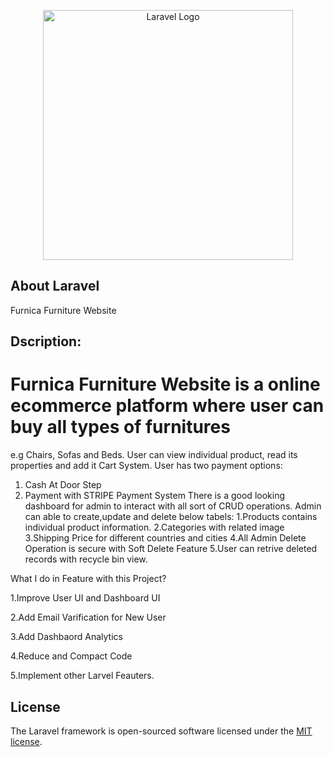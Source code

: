 <p align="center"><a href="https://laravel.com" target="_blank"><img src="https://raw.githubusercontent.com/laravel/art/master/logo-lockup/5%20SVG/2%20CMYK/1%20Full%20Color/laravel-logolockup-cmyk-red.svg" width="400" alt="Laravel Logo"></a></p>

## About Laravel

Furnica Furniture Website

## Dscription: 
 # Furnica Furniture Website is a online ecommerce platform where user can buy all types of furnitures
 e.g Chairs, Sofas and Beds. User can view individual product, read its properties and add it Cart System.
 User has two payment options:
  1. Cash At Door Step 
  2. Payment with STRIPE Payment System
 There is a good looking dashboard for admin to interact with all sort of CRUD operations.
 Admin can able to create,update and delete below tabels:
  1.Products contains individual product information.
  2.Categories with related image
  3.Shipping Price for different countries and cities
  4.All Admin Delete Operation is secure with Soft Delete Feature
  5.User can retrive deleted records with recycle bin view.

What I do in Feature with this Project?

1.Improve User UI and Dashboard UI

2.Add Email Varification for New User

3.Add Dashbaord Analytics

4.Reduce and Compact Code

5.Implement other Larvel Feauters.


## License

The Laravel framework is open-sourced software licensed under the [MIT license](https://opensource.org/licenses/MIT).
